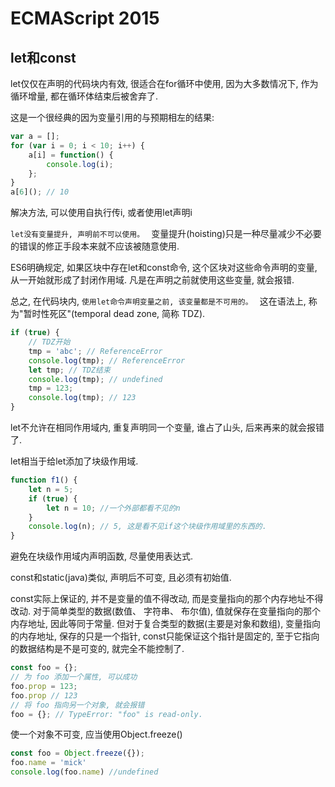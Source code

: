 <!--
Created: Mon Aug 26 2019 15:15:57 GMT+0800 (China Standard Time)
Modified: Mon Aug 26 2019 15:15:57 GMT+0800 (China Standard Time)
-->
# ECMAScript 2015

## let和const

let仅仅在声明的代码块内有效, 很适合在for循环中使用, 因为大多数情况下, 作为循环增量, 都在循环体结束后被舍弃了. 

这是一个很经典的因为变量引用的与预期相左的结果: 

``` js
var a = [];
for (var i = 0; i < 10; i++) {
    a[i] = function() {
        console.log(i);
    };
}
a[6](); // 10
```

解决方法, 可以使用自执行传i, 或者使用let声明i

`let没有变量提升, 声明前不可以使用。 ` 变量提升(hoisting)只是一种尽量减少不必要的错误的修正手段本来就不应该被随意使用. 

ES6明确规定, 如果区块中存在let和const命令, 这个区块对这些命令声明的变量, 从一开始就形成了封闭作用域. 凡是在声明之前就使用这些变量, 就会报错. 

总之, 在代码块内, `使用let命令声明变量之前, 该变量都是不可用的。 ` 这在语法上, 称为"暂时性死区"(temporal dead zone, 简称 TDZ). 

``` js
if (true) {
    // TDZ开始
    tmp = 'abc'; // ReferenceError
    console.log(tmp); // ReferenceError
    let tmp; // TDZ结束
    console.log(tmp); // undefined
    tmp = 123;
    console.log(tmp); // 123
}
```

let不允许在相同作用域内, 重复声明同一个变量, 谁占了山头, 后来再来的就会报错了. 

let相当于给let添加了块级作用域. 

``` js
function f1() {
    let n = 5;
    if (true) {
        let n = 10; //一个外部都看不见的n
    }
    console.log(n); // 5, 这是看不见if这个块级作用域里的东西的. 
}
```

避免在块级作用域内声明函数, 尽量使用表达式. 

const和static(java)类似, 声明后不可变, 且必须有初始值. 

const实际上保证的, 并不是变量的值不得改动, 而是变量指向的那个内存地址不得改动. 对于简单类型的数据(数值、 字符串、 布尔值), 值就保存在变量指向的那个内存地址, 因此等同于常量. 但对于复合类型的数据(主要是对象和数组), 变量指向的内存地址, 保存的只是一个指针, const只能保证这个指针是固定的, 至于它指向的数据结构是不是可变的, 就完全不能控制了. 

``` js
const foo = {};
// 为 foo 添加一个属性, 可以成功
foo.prop = 123;
foo.prop // 123
// 将 foo 指向另一个对象, 就会报错
foo = {}; // TypeError: "foo" is read-only.
```

使一个对象不可变, 应当使用Object.freeze()

``` js
const foo = Object.freeze({});
foo.name = 'mick'
console.log(foo.name) //undefined
```

